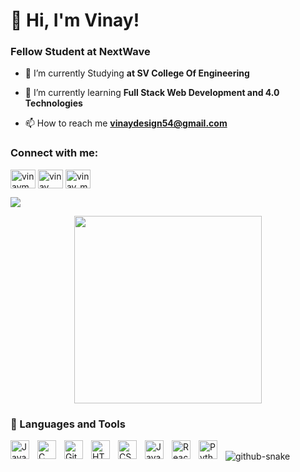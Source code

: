 <!-- Level 3: Add custom code -->

# 👋 Hi, I'm Vinay!

<h3 align="left">Fellow Student at NextWave</h3>


- 🔭 I’m currently Studying **at SV College Of Engineering**

- 🌱 I’m currently learning **Full Stack Web Development and 4.0 Technologies**

- 📫 How to reach me **vinaydesign54@gmail.com**

<h3 align="left">Connect with me:</h3>
<p align="left">
<a href="https://twitter.com/vinaym08" target="blank"><img align="center" src="https://raw.githubusercontent.com/rahuldkjain/github-profile-readme-generator/master/src/images/icons/Social/twitter.svg" alt="vinaym08" height="30" width="40" /></a>
<a href="https://linkedin.com/in/vinay kumar" target="blank"><img align="center" src="https://raw.githubusercontent.com/rahuldkjain/github-profile-readme-generator/master/src/images/icons/Social/linked-in-alt.svg" alt="vinay kumar" height="30" width="40" /></a>
<a href="https://instagram.com/vinay_m08" target="blank"><img align="center" src="https://raw.githubusercontent.com/rahuldkjain/github-profile-readme-generator/master/src/images/icons/Social/instagram.svg" alt="vinay_m08" height="30" width="40" /></a>
</p>

<!-- GitHub stats from https://github.com/anuraghazra/github-readme-stats -->
![](https://github-readme-stats.vercel.app/api?username=vinay-54&theme=radical&hide_border=false&include_all_commits=true&count_private=true)<br/>
<p align="center">
  <img src="https://media1.tenor.com/m/wF5RiCnfj34AAAAd/work-computer.gif" width="300px" />
</p>





### 🧰 Languages and Tools

<img align="left" alt="Java" width="30px" style="padding-right:10px;" src="https://cdn.jsdelivr.net/gh/devicons/devicon/icons/java/java-original.svg"/>
<img align="left" alt="C" width="30px" style="padding-right:10px;" src="https://cdn.jsdelivr.net/gh/devicons/devicon/icons/c/c-original.svg" />
<img align="left" alt="Git" width="30px" style="padding-right:10px;" src="https://cdn.jsdelivr.net/gh/devicons/devicon/icons/git/git-original.svg" />
<img align="left" alt="HTML" width="30px" style="padding-right:10px;" src="https://cdn.jsdelivr.net/gh/devicons/devicon/icons/html5/html5-plain.svg" />
<img align="left" alt="CSS" width="30px" style="padding-right:10px;" src="https://cdn.jsdelivr.net/gh/devicons/devicon/icons/css3/css3-plain.svg" />
<img align="left" alt="JavaScript" width="30px" style="padding-right:10px;" src="https://cdn.jsdelivr.net/gh/devicons/devicon/icons/javascript/javascript-plain.svg" />
<img align="left" alt="React" width="30px" style="padding-right:10px;" src="https://cdn.jsdelivr.net/gh/devicons/devicon/icons/react/react-original.svg" />
<img align="left" alt="Python" width="30px" style="padding-right:10px;" src="https://cdn.jsdelivr.net/gh/devicons/devicon/icons/python/python-plain.svg" />
<br />


<picture>
  <source media="(prefers-color-scheme: dark)" srcset="https://raw.githubusercontent.com/vinay-54/vinay-54/refs/heads/output/github-snake-dark.svg" />
  <source media="(prefers-color-scheme: light)" srcset="https://raw.githubusercontent.com/vinay-54/vinay-54/refs/heads/output/github-snake.svg" />
  <img alt="github-snake" src="https://raw.githubusercontent.com/vinay-54/vinay-54/refs/heads/output/github-snake.svg" />
</picture>

